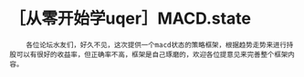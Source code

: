 # ［从零开始学uqer］MACD.state

		各位论坛水友们，好久不见，这次提供一个macd状态的策略框架，根据趋势走势来进行持股可以有很好的收益率，但正确率不高，框架是自己琢磨的，欢迎各位提意见来完善整个框架内容。